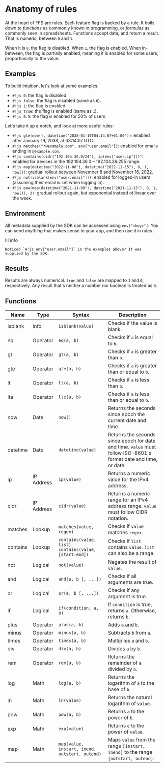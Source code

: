 # Anatomy of rules

At the heart of FFS are rules. Each feature flag is backed by a rule. It boils down to _functions_ as commonly known in programming, or _formulas_ as commonly seen in spreadsheets. Functions accept data, and return a result. That is numeric, between `0` and `1`.

When it is `0`, the flag is disabled. When `1`, the flag is enabled. When in-between, the flag is partially enabled, meaning it is enabled for some users, proportionally to the value.

## Examples

To build intuition, let's look at some examples:

- `#!js 0`: the flag is disabled.
- `#!js false`: the flag is disabled (same as `0`).
- `#!js 1`: the flag is enabled.
- `#!js true`: the flag is enabled (same as `1`).
- `#!js 0.5`: the flag is enabled for 50% of users.

Let's take it up a notch, and look at more useful rules:

- `#!js gte(now(), datetime("2038-01-19T04:14:07+01:00"))`: enabled after January 19, 2038, at 03:14:07 UTC.
- `#!js matches("*@example.com", env["user.email"])`: enabled for emails ending in `@example.com`.
- `#!js contains(cidr("192.104.36.0/24"), ip(env["user.ip"]))"`: enabled for devices in the 192.104.36.0 – 192.104.36.255 range.
- `#!js map(datetime("2022-11-08"), datetime("2022-11-15"), 0, 1, now())`: gradual rollout between November 8 and November 16, 2022.
- `#!js not(isblank(env["user.email"]))`: enabled for logged-in users (assuming their email is set when logging in).
- `#!js pow(map(datetime("2021-11-08"), datetime("2021-11-15"), 0, 1, now()), 2)`: gradual rollout again, but exponential instead of linear over the week.

## Environment

All metadata supplied by the SDK can be accessed using `env["<key>"]`. You can send _anything_ that makes sense to your app, and then use it in rules.

!!! info

    Noticed `#!js env["user.email"]` in the examples above? It was supplied by the SDK.

## Results

Results are always numerical. `true` and `false` are mapped to `1` and `0`, respectively. Any result that's neither a number nor boolean is treated as `0`.

## Functions

| Name     | Type       | Syntax                                                    | Description                                                                                                      |
|----------|------------|-----------------------------------------------------------|------------------------------------------------------------------------------------------------------------------|
| isblank  | Info       | `isblank(value)`                                          | Checks if the value is blank.                                                                                    |
| eq       | Operator   | `eq(a, b)`                                                | Checks if `a` is equal to `b`.                                                                                   |
| gt       | Operator   | `gt(a, b)`                                                | Checks if `a` is greater than `b`.                                                                               |
| gte      | Operator   | `gte(a, b)`                                               | Checks if `a` is greater than or equal to `b`.                                                                   |
| lt       | Operator   | `lt(a, b)`                                                | Checks if `a` is less than `b`.                                                                                  |
| lte      | Operator   | `lte(a, b)`                                               | Checks if `a` is less than or equal to `b`.                                                                      |
| now      | Date       | `now()`                                                   | Returns the seconds since epoch the current date and time.                                                       |
| datetime | Date       | `datetime(value)`                                         | Returns the seconds since epoch for date and time. `value` must follow ISO-8601's format date and time, or date. |
| ip       | IP Address | `ip(value)`                                               | Returns a numeric value for the IPv4 address.                                                                    |
| cidr     | IP Address | `cidr(value)`                                             | Returns a numeric range for an IPv4 address range. `value` must follow CIDR notation.                            |
| matches  | Lookup     | `matches(value, regex)`                                   | Checks if `value` matches `regex`.                                                                               |
| contains | Lookup     | `contains(value, list)`<br>`contains(value, [start:end])` | Checks if `list` contains `value`. `list` can also be a range.                                                   |
| not      | Logical    | `not(value)`                                              | Negates the result of `value`.                                                                                   |
| and      | Logical    | `and(a, b [, ...])`                                       | Checks if all arguments are true.                                                                                |
| or       | Logical    | `or(a, b [, ...])`                                        | Checks if any argument is true.                                                                                  |
| if       | Logical    | `if(condition, a, b)`                                     | If `condition` is true, returns `a`. Otherwise, returns `b`.                                                     |
| plus     | Operator   | `plus(a, b)`                                              | Adds `a` and `b`.                                                                                                |
| minus    | Operator   | `minus(a, b)`                                             | Subtracts `b` from `a`.                                                                                          |
| times    | Operator   | `times(a, b)`                                             | Multiplies `a` and `b`.                                                                                          |
| div      | Operator   | `div(a, b)`                                               | Divides `a` by `b`.                                                                                              |
| rem      | Operator   | `rem(a, b)`                                               | Returns the remainder of `a` divided by `b`.                                                                     |
| log      | Math       | `log(a, b)`                                               | Returns the logarithm of `a` to the base of `b`.                                                                 |
| ln       | Math       | `ln(value)`                                               | Returns the natural logarithm of `value`.                                                                        |
| pow      | Math       | `pow(a, b)`                                               | Returns `a` to the power of `b`.                                                                                 |
| exp      | Math       | `exp(value)`                                              | Returns `e` to the power of `value`.                                                                             |
| map      | Math       | `map(value, instart, inend, outstart, outend)`            | Maps `value` from the range `[instart, inend]` to the range `[outstart, outend]`.                                |

